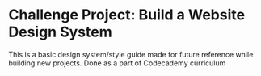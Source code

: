 # Challenge Project: Build a Website Design System
This is a basic design system/style guide made for future reference while building new projects.
Done as a part of Codecademy curriculum
